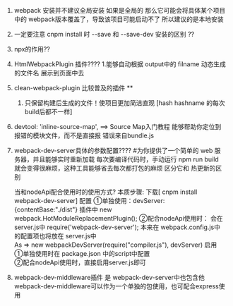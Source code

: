 1. webpack 安装并不建议全局安装
    如果是全局的 那么它可能会将具体某个项目中的 webpack版本覆盖了，导致该项目可能启动不了
    所以建议的是本地安装

2. 一定要注意 cnpm install 时 --save 和 --save-dev 安装的区别 ??  

3. npx的作用??

4. HtmlWebpackPlugin 插件????
   1.能够自动根据 output中的 filname 动态生成的文件名 展示到页面中去

5. clean-webpack-plugin 比较普及的插件 **
   1. 只保留构建后生成的文件！使项目更加简洁直观  [hash hashname 的每次build后都不一样]

6. devtool: 'inline-source-map',    ==> Source Map入门教程
    能够帮助你定位到 报错的模块文件，而不是直接报 错误来自bundle.js

7. webpack-dev-server具体的参数配置????
    #为你提供了一个简单的 web 服务器，并且能够实时重新加载
    每次要编译代码时，手动运行 npm run build 就会变得很麻烦，这种工具能够省去每次都打包的麻烦
    区分它和 热更新的区别

    当和nodeApi配合使用时的使用方式?
    本质步骤: 下载[ cnpm install webpack-dev-server]
              配置  ①单独使用：devServer:{contentBase:"./dist"}
                              插件中 new webpack.HotModuleReplacementPlugin();
                    ②配合nodeApi使用时： 会在server.js中 require('webpack-dev-server');
                      本来在 webpack.config.js中的配置项也将放在 server.js中  
                      As =>  new webpackDevServer(require("compiler.js"), devServer)
              启用 ①单独使用时在 package.json 中的script中配置         
                  ②配合nodeApi使用时，直接启用server.js即可

8. webpack-dev-middleware插件 是 webpack-dev-server中也包含他
    webpack-dev-middleware可以作为一个单独的包使用，也可配合express使用
